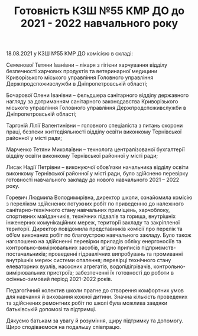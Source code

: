 ﻿---
title: Готовність КЗШ №55 КМР ДО до 2021 - 2022 навчального року
---

18.08.2021 у КЗШ №55 КМР ДО комісією в складі:

Семенової Тетяни Іванівни – лікаря з гігієни харчування відділу безпечності харчових продуктів та ветеринарної медицини Криворізького міського управління Головного управління Держпродспоживслужби в Дніпропетровській області;

Бочарової Олени Іванівни – фельдшера санітарного відділу державного нагляду за дотриманням санітарного законодавства Криворізького міського управління Головного управління Держпродспоживслужби в Дніпропетровській області;

Таргоній Лілії Валентинівни – головного спеціаліста з питань охорони праці, безпеки життєдіяльності відділу освіти виконкому Тернівської районної у місті ради;

Марченко Тетяни Миколаївни – технолога  централізованої бухгалтерії відділу освіти виконкому Тернівської районної у місті ради;

Лисак Надії Петрівни – виконуючої обов’язки начальника відділу освіти виконкому Тернівської районної у місті ради, було здійснено перевірку готовності навчального закладу до нового навчального 2021 – 2022 року. 

Горевич Людмила Володимирівна, директор школи, ознайомила комісію з переліком здійснених потужних робіт по приведенню до належного санітарно-технічного стану навчальних приміщень, харчоблоку, спортивних майданчиків, технічних підвалів та горища, внутрішніх інженерних комунікаційних мереж, території закладу та закріпленої території. Директор повідомила представників комісії про перелік та об’єм виконаних робіт по благоустрою навчального закладу. Було також наголошено на здійсненні перевірки приладів обліку енергоносіїв та контрольно-вимірювальних засобів, згідно приписів підприємств-постачальників; проведенні гідравлічних випробувань та промиванні внутрішніх мереж системи опалення; перевірці технічного стану елеваторних вузлів, насосних агрегатів, водопідігрівачів, контрольно-вимірювальних пристроїв; забезпеченні їх готовності до роботи в осінньо-зимовий період 2021-2022 років.

Педагогічний колектив  школи прагне до створення комфортних умов для навчання й виховання кожної дитини. Значна кількість проведених та здійснених ремонтних робіт по школі була можлива завдяки батьківській допомозі та підтримці. 

Дякуємо батькам за увагу й розуміння, щиру підтримку та допомогу. Щиро сподіваємося на подальшу співпрацю.

<slideshow></slideshow>

